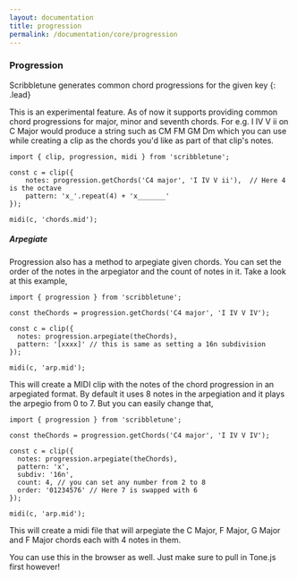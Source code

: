 ```yaml
---
layout: documentation
title: progression
permalink: /documentation/core/progression
---
```


### Progression
Scribbletune generates common chord progressions for the given key
{: .lead}

This is an experimental feature. As of now it supports providing common chord progressions for major, minor and seventh chords. For e.g. I IV V ii on C Major would produce a string such as CM FM GM Dm which you can use while creating a clip as the chords you'd like as part of that clip's notes.

```
import { clip, progression, midi } from 'scribbletune';

const c = clip({
	notes: progression.getChords('C4 major', 'I IV V ii'),  // Here 4 is the octave
	pattern: 'x_'.repeat(4) + 'x_______'
});

midi(c, 'chords.mid');
```

##### Arpegiate
Progression also has a method to arpegiate given chords. You can set the order of the notes in the arpegiator and the count of notes in it. Take a look at this example,

```
import { progression } from 'scribbletune';

const theChords = progression.getChords('C4 major', 'I IV V IV');

const c = clip({
  notes: progression.arpegiate(theChords),
  pattern: '[xxxx]' // this is same as setting a 16n subdivision
});

midi(c, 'arp.mid');
```

This will create a MIDI clip with the notes of the chord progression in an arpegiated format. By default it uses 8 notes in the arpegiation and it plays the arpegio from 0 to 7. But you can easily change that,

```
import { progression } from 'scribbletune';

const theChords = progression.getChords('C4 major', 'I IV V IV');

const c = clip({
  notes: progression.arpegiate(theChords),
  pattern: 'x',
  subdiv: '16n',
  count: 4, // you can set any number from 2 to 8
  order: '01234576' // Here 7 is swapped with 6
});

midi(c, 'arp.mid');
```

This will create a midi file that will arpegiate the C Major, F Major, G Major and F Major chords each with 4 notes in them. 

You can use this in the browser as well. Just make sure to pull in Tone.js first however!



